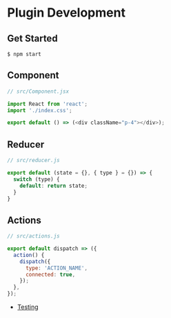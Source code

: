 # Plugin Development

## Get Started

```
$ npm start
```

## Component

```js
// src/Component.jsx

import React from 'react';
import './index.css';

export default () => (<div className="p-4"></div>);
```

## Reducer

```js
// src/reducer.js

export default (state = {}, { type } = {}) => {
  switch (type) {
    default: return state;
  }
}
```

## Actions

```js
// src/actions.js

export default dispatch => ({
  action() {
    dispatch({
      type: 'ACTION_NAME',
      connected: true,
    });
  },
});
```

* [Testing](testing.md)

